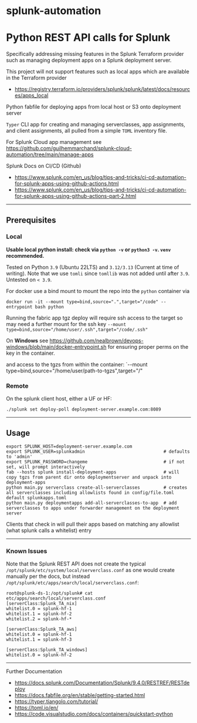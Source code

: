 # splunk-automation
<h1>Python REST API calls for Splunk</h1>

Specifically addressing missing features in the Splunk Terraform provider such as managing deployment apps on a Splunk deployment server.  

This project will not support features such as local apps which are available in the Terraform provider

* https://registry.terraform.io/providers/splunk/splunk/latest/docs/resources/apps_local

Python fabfile for deploying apps from local host or S3 onto deployment server

`Typer` CLI app for creating and managing serverclasses, app assignments, and client assignments, all pulled from a simple `TOML` inventory file.

For Splunk Cloud app management see https://github.com/guilhemmarchand/splunk-cloud-automation/tree/main/manage-apps

Splunk Docs on CI/CD (Github) 
* https://www.splunk.com/en_us/blog/tips-and-tricks/ci-cd-automation-for-splunk-apps-using-github-actions.html
* https://www.splunk.com/en_us/blog/tips-and-tricks/ci-cd-automation-for-splunk-apps-using-github-actions-part-2.html

***

<h2>Prerequisites</h2>

<h3>Local</h3>

<b>Usable local python install: check via `python -v` or `python3 -v`. `venv` recommended.</b>

Tested on Python `3.9` (Ubuntu 22LTS) and `3.12/3.13` (Current at time of writing).  Note that we use `tomli` since `tomllib` was not added until after `3.9`.  Untested on `< 3.9`.

For docker use a bind mount to mount the repo into the `python` container via
```
docker run -it --mount type=bind,source=".",target="/code" --entrypoint bash python
```

Running the fabric app tgz deploy will require ssh access to the target so may need a further mount for the ssh key
`--mount type=bind,source="/home/user/.ssh",target="/code/.ssh"` 

On <b>Windows</b> see https://github.com/nealbrown/devops-windows/blob/main/docker-entrypoint.sh for ensuring proper perms on the key in the container.

and access to the tgzs from within the container: `--mount type=bind,source="/home/user/path-to-tgzs",target="/"

<h3>Remote</h3>

On the splunk client host, either a UF or HF: 
```
./splunk set deploy-poll deployment-server.example.com:8089
```

***

<h2>Usage</h2>

```
export SPLUNK_HOST=deployment-server.example.com
export SPLUNK_USER=splunkadmin                              # defaults to 'admin'
export SPLUNK_PASSWORD=changeme                             # if not set, will prompt interactively
fab --hosts splunk install-deployment-apps                  # will copy tgzs from parent dir onto deploymentserver and unpack into deployment-apps
python main.py serverclass create-all-serverclasses         # creates all serverclasses including allowlists found in config/file.toml default splunkapps.toml
python main.py deploymentapps add-all-serverclasses-to-app  # add serverclasses to apps under forwarder management on the deployment server
```
Clients that check in will pull their apps based on matching any allowlist (what splunk calls a whitelist) entry

***

<h3>Known Issues</h3>

Note that the Splunk REST API does not create the typical `/opt/splunk/etc/system/local/serverclass.conf` as one would create manually per the docs, but instead `/opt/splunk/etc/apps/search/local/serverclass.conf`:

```
root@splunk-ds-1:/opt/splunk# cat etc/apps/search/local/serverclass.conf 
[serverClass:Splunk_TA_nix]
whitelist.0 = splunk-hf-1
whitelist.1 = splunk-hf-2
whitelist.2 = splunk-hf-*

[serverClass:Splunk_TA_aws]
whitelist.0 = splunk-hf-1
whitelist.1 = splunk-hf-3

[serverClass:Splunk_TA_windows]
whitelist.0 = splunk-hf-2
```

***

Further Documentation


* https://docs.splunk.com/Documentation/Splunk/9.4.0/RESTREF/RESTdeploy
* https://docs.fabfile.org/en/stable/getting-started.html
* https://typer.tiangolo.com/tutorial/
* https://toml.io/en/
* https://code.visualstudio.com/docs/containers/quickstart-python

